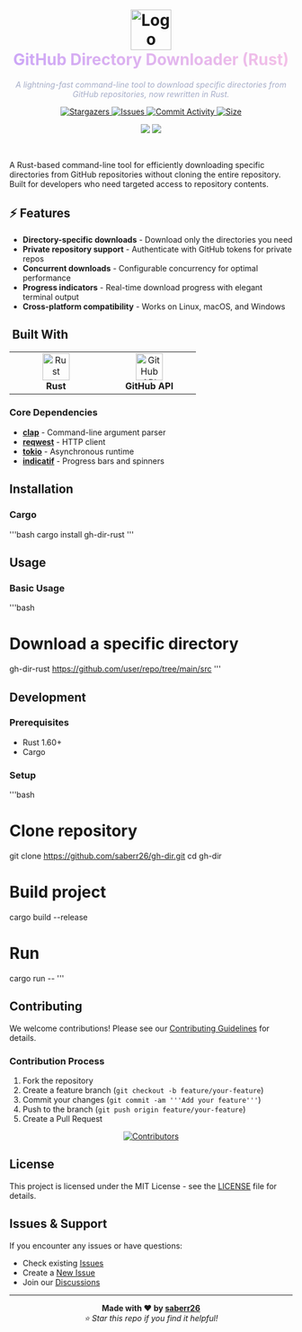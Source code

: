 <div align="center">
  <h1>
    <img src="https://github.com/user-attachments/assets/c805b9d0-99a2-4979-9993-7fcfcec96152" width="72" style="pointer-events: none; display: inline-block; vertical-align: middle;" alt="Logo">
    <span style="pointer-events: none; display: inline-block; vertical-align: middle; background: linear-gradient(45deg, #cba6f7, #f5c2e7); -webkit-background-clip: text; -webkit-text-fill-color: transparent;"> GitHub Directory Downloader (Rust)</span>
  </h1>
  
  <p>
    <em style="color: #a6adc8;">A lightning-fast command-line tool to download specific directories from GitHub repositories, now rewritten in Rust.</em>
  </p>

  <!-- Catppuccin-themed badges -->
  <p>
    <a href="https://github.com/saberr26/gh-dir/stargazers">
      <img alt="Stargazers" src="https://img.shields.io/github/stars/saberr26/gh-dir?style=for-the-badge&logo=starship&color=cba6f7&logoColor=1e1e2e&labelColor=313244&border_color=45475a">
    </a>
    <a href="https://github.com/saberr26/gh-dir/issues">
      <img alt="Issues" src="https://img.shields.io/github/issues/saberr26/gh-dir?style=for-the-badge&logo=gitbook&color=a6e3a1&logoColor=1e1e2e&labelColor=313244&border_color=45475a">
    </a>
    <a href="https://github.com/saberr26/gh-dir/commits/main">
      <img alt="Commit Activity" src="https://img.shields.io/github/commit-activity/m/saberr26/gh-dir/main?style=for-the-badge&logo=github&color=fab387&logoColor=1e1e2e&labelColor=313244&border_color=45475a">
    </a>
    <a href="https://github.com/saberr26/gh-dir">
      <img alt="Size" src="https://img.shields.io/github/repo-size/saberr26/gh-dir?style=for-the-badge&logo=discord&color=f5c2e7&logoColor=1e1e2e&labelColor=313244&border_color=45475a">
    </a>
  </p>

  <p>
    <img src="https://img.shields.io/badge/Rust-89b4fa?style=for-the-badge&logo=rust&logoColor=1e1e2e">
    <img src="https://img.shields.io/badge/Platforms-Linux%20%7C%20macOS%20%7C%20Windows-cba6f7?style=for-the-badge&logo=windows11&logoColor=1e1e2e">
  </p>

</div>

<br>

A Rust-based command-line tool for efficiently downloading specific directories from GitHub repositories without cloning the entire repository. Built for developers who need targeted access to repository contents.

## ⚡ Features

- **Directory-specific downloads** - Download only the directories you need
- **Private repository support** - Authenticate with GitHub tokens for private repos
- **Concurrent downloads** - Configurable concurrency for optimal performance
- **Progress indicators** - Real-time download progress with elegant terminal output
- **Cross-platform compatibility** - Works on Linux, macOS, and Windows

## ️ Built With

<div align="center">
  <table>
    <tr>
      <td align="center" width="150">
        <img src="https://cdn.jsdelivr.net/gh/devicons/devicon/icons/rust/rust-plain.svg" width="48" height="48" alt="Rust"/>
        <br><strong>Rust</strong>
      </td>
      <td align="center" width="150">
        <img src="https://i.imgur.com/RlJ0sex.png" width="48" height="48" alt="GitHub API"/>
        <br><strong>GitHub API</strong>
      </td>
    </tr>
  </table>
</div>

### Core Dependencies

- **[clap](https://crates.io/crates/clap)** - Command-line argument parser
- **[reqwest](https://crates.io/crates/reqwest)** - HTTP client
- **[tokio](https://crates.io/crates/tokio)** - Asynchronous runtime
- **[indicatif](https://crates.io/crates/indicatif)** - Progress bars and spinners

##  Installation

### Cargo
'''bash
cargo install gh-dir-rust
'''

##  Usage

### Basic Usage
'''bash
# Download a specific directory
gh-dir-rust https://github.com/user/repo/tree/main/src
'''

##  Development

### Prerequisites
- Rust 1.60+
- Cargo

### Setup
'''bash
# Clone repository
git clone https://github.com/saberr26/gh-dir.git
cd gh-dir

# Build project
cargo build --release

# Run
cargo run -- <github-url>
'''

##  Contributing

We welcome contributions! Please see our [Contributing Guidelines](CONTRIBUTING.md) for details.

### Contribution Process
1. Fork the repository
2. Create a feature branch (`git checkout -b feature/your-feature`)
3. Commit your changes (`git commit -am '''Add your feature'''`)
4. Push to the branch (`git push origin feature/your-feature`)
5. Create a Pull Request

<div align="center">

[![Contributors](https://contrib.rocks/image?repo=saberr26/gh-dir)](https://github.com/saberr26/gh-dir/graphs/contributors)

</div>

##  License

This project is licensed under the MIT License - see the [LICENSE](LICENSE) file for details.

##  Issues & Support

If you encounter any issues or have questions:

- Check existing [Issues](https://github.com/saberr26/gh-dir/issues)
- Create a [New Issue](https://github.com/saberr26/gh-dir/issues/new)
- Join our [Discussions](https://github.com/saberr26/gh-dir/discussions)

---

<div align="center">
  <strong>Made with ❤️ by <a href="https://github.com/saberr26">saberr26</a></strong>
  <br>
  <em>⭐ Star this repo if you find it helpful!</em>
</div>